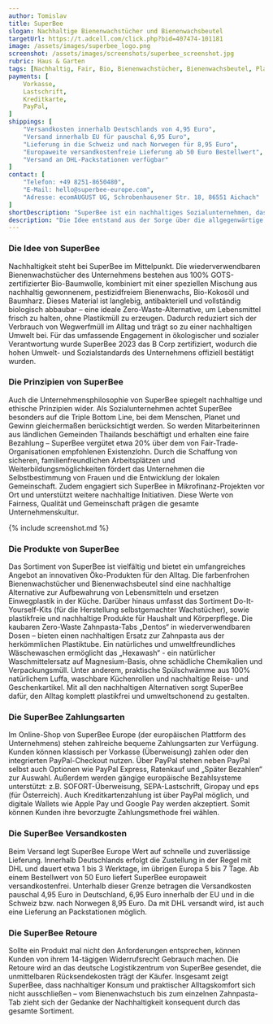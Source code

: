 ```yaml
---
author: Tomislav
title: SuperBee
slogan: Nachhaltige Bienenwachstücher und Bienenwachsbeutel
targetUrl: https://t.adcell.com/click.php?bid=407474-101181
image: /assets/images/superbee_logo.png
screenshot: /assets/images/screenshots/superbee_screenshot.jpg
rubric: Haus & Garten
tags: [Nachhaltig, Fair, Bio, Bienenwachstücher, Bienenwachsbeutel, Plastikfrei, Zahnpasta, Waschmittel]
payments: [
    Vorkasse,
    Lastschrift,
    Kreditkarte,
    PayPal,
]
shippings: [
    "Versandkosten innerhalb Deutschlands von 4,95 Euro",
    "Versand innerhalb EU für pauschal 6,95 Euro",
    "Lieferung in die Schweiz und nach Norwegen für 8,95 Euro",
    "Europaweite versandkostenfreie Lieferung ab 50 Euro Bestellwert",
    "Versand an DHL-Packstationen verfügbar"
]
contact: [
    "Telefon: +49 8251-8650480",
    "E-Mail: hello@superbee-europe.com",
    "Adresse: ecomAUGUST UG, Schrobenhausener Str. 18, 86551 Aichach"
]
shortDescription: "SuperBee ist ein nachhaltiges Sozialunternehmen, das 2016 von der gebürtigen Australierin Antoinette Jackson in Nordthailand gegründet wurde."
description: "Die Idee entstand aus der Sorge über die allgegenwärtige Flut von Einwegplastik: Mit der Motivation umweltfreundliche Alternativen zu entwickeln, begann Antoinette in ihrer Küche die ersten Bienenwachstücher herzustellen. Heute ist SuperBee ein dynamisches und florierendes Unternehmen, eingebettet in den malerischen Bergen Nordthailands. Mit einem engagierten Team einheimischer Mitarbeiterinnen - die zweifellos das Herz und die Seele des Unternehmens bilden."
---
```


### Die Idee von SuperBee

Nachhaltigkeit steht bei SuperBee im Mittelpunkt. Die wiederverwendbaren Bienenwachstücher des Unternehmens bestehen aus 100% GOTS-zertifizierter Bio-Baumwolle, kombiniert mit einer speziellen Mischung aus nachhaltig gewonnenem, pestizidfreiem Bienenwachs, Bio-Kokosöl und Baumharz. Dieses Material ist langlebig, antibakteriell und vollständig biologisch abbaubar – eine ideale Zero-Waste-Alternative, um Lebensmittel frisch zu halten, ohne Plastikmüll zu erzeugen. Dadurch reduziert sich der Verbrauch von Wegwerfmüll im Alltag und trägt so zu einer nachhaltigen Umwelt bei. Für das umfassende Engagement in ökologischer und sozialer Verantwortung wurde SuperBee 2023 das B Corp zertifiziert, wodurch die hohen Umwelt- und Sozialstandards des Unternehmens offiziell bestätigt wurden.

### Die Prinzipien von SuperBee

Auch die Unternehmensphilosophie von SuperBee spiegelt nachhaltige und ethische Prinzipien wider. Als Sozialunternehmen achtet SuperBee besonders auf die Triple Bottom Line, bei dem Menschen, Planet und Gewinn gleichermaßen berücksichtigt werden. So werden Mitarbeiterinnen aus ländlichen Gemeinden Thailands beschäftigt und erhalten eine faire Bezahlung – SuperBee vergütet etwa 20% über dem von Fair-Trade-Organisationen empfohlenen Existenzlohn. Durch die Schaffung von sicheren, familienfreundlichen Arbeitsplätzen und Weiterbildungsmöglichkeiten fördert das Unternehmen die Selbstbestimmung von Frauen und die Entwicklung der lokalen Gemeinschaft. Zudem engagiert sich SuperBee in Mikrofinanz-Projekten vor Ort und unterstützt weitere nachhaltige Initiativen. Diese Werte von Fairness, Qualität und Gemeinschaft prägen die gesamte Unternehmenskultur.

{% include screenshot.md %}

### Die Produkte von SuperBee

Das Sortiment von SuperBee ist vielfältig und bietet ein umfangreiches Angebot an innovativen Öko-Produkten für den Alltag. Die farbenfrohen Bienenwachstücher und Bienenwachsbeutel sind eine nachhaltige Alternative zur Aufbewahrung von Lebensmitteln und ersetzen Einwegplastik in der Küche. Darüber hinaus umfasst das Sortiment Do-It-Yourself-Kits (für die Herstellung selbstgemachter Wachstücher), sowie plastikfreie und nachhaltige Produkte für Haushalt und Körperpflege. Die kaubaren Zero-Waste Zahnpasta-Tabs „Dentos“ in wiederverwendbaren Dosen – bieten einen nachhaltigen Ersatz zur Zahnpasta aus der herkömmlichen Plastiktube. Ein natürliches und umweltfreundliches Wäschewaschen ermöglicht das „Hexawash“ - ein natürlicher Waschmittelersatz auf Magnesium-Basis, ohne schädliche Chemikalien und Verpackungsmüll. Unter anderem, praktische Spülschwämme aus 100% natürlichem Luffa, waschbare Küchenrollen und nachhaltige Reise- und Geschenkartikel. Mit all den nachhaltigen Alternativen sorgt SuperBee dafür, den Alltag komplett plastikfrei und umweltschonend zu gestalten.

### Die SuperBee Zahlungsarten

Im Online-Shop von SuperBee Europe (der europäischen Plattform des Unternehmens) stehen zahlreiche bequeme Zahlungsarten zur Verfügung. Kunden können klassisch per Vorkasse (Überweisung) zahlen oder den integrierten PayPal-Checkout nutzen. Über PayPal stehen neben PayPal selbst auch Optionen wie PayPal Express, Ratenkauf und „Später Bezahlen“ zur Auswahl. Außerdem werden gängige europäische Bezahlsysteme unterstützt: z.B. SOFORT-Überweisung, SEPA-Lastschrift, Giropay und eps (für Österreich). Auch Kreditkartenzahlung ist über PayPal möglich, und digitale Wallets wie Apple Pay und Google Pay werden akzeptiert. Somit können Kunden ihre bevorzugte Zahlungsmethode frei wählen.

### Die SuperBee Versandkosten

Beim Versand legt SuperBee Europe Wert auf schnelle und zuverlässige Lieferung. Innerhalb Deutschlands erfolgt die Zustellung in der Regel mit DHL und dauert etwa 1 bis 3 Werktage, im übrigen Europa 5 bis 7 Tage. Ab einem Bestellwert von 50 Euro liefert SuperBee europaweit versandkostenfrei. Unterhalb dieser Grenze betragen die Versandkosten pauschal 4,95 Euro in Deutschland, 6,95 Euro innerhalb der EU und in die Schweiz bzw. nach Norwegen 8,95 Euro. Da mit DHL versandt wird, ist auch eine Lieferung an Packstationen möglich.

### Die SuperBee Retoure

Sollte ein Produkt mal nicht den Anforderungen entsprechen, können Kunden von ihrem 14-tägigen Widerrufsrecht Gebrauch machen. Die Retoure wird an das deutsche Logistikzentrum von SuperBee gesendet, die unmittelbaren Rücksendekosten trägt der Käufer. Insgesamt zeigt SuperBee, dass nachhaltiger Konsum und praktischer Alltagskomfort sich nicht ausschließen – vom Bienenwachstuch bis zum einzelnen Zahnpasta-Tab zieht sich der Gedanke der Nachhaltigkeit konsequent durch das gesamte Sortiment.